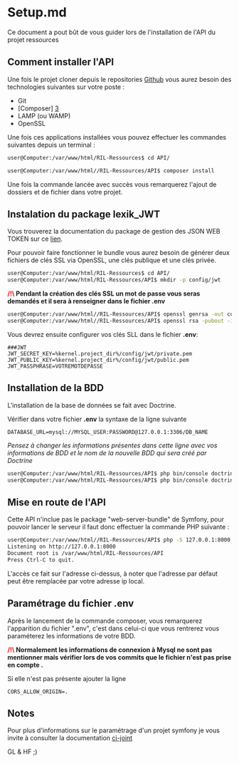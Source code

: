Setup.md
========================
Ce document a pout bût de vous guider lors de l'installation de l'API du projet ressources

Comment installer l'API
--------------

Une fois le projet cloner depuis le repositories [Github][1] vous aurez besoin des technologies suivantes sur votre poste :

- Git
- [Composer] [3]
- LAMP (ou WAMP)
- OpenSSL

Une fois ces applications installées vous pouvez effectuer les commandes suivantes depuis un terminal :

```bash
user@Computer:/var/www/html/RIL-Ressources$ cd API/

user@Computer:/var/www/html//RIL-Ressources/API$ composer install
```

Une fois la commande lancée avec succès vous remarquerez l'ajout de dossiers et de fichier dans votre projet.

Instalation du package lexik_JWT
--------------
Vous trouverez la documentation du package de gestion des JSON WEB TOKEN sur ce [lien][5].

Pour pouvoir faire fonctionner le bundle vous aurez besoin de générer deux fichiers de clés SSL via OpenSSL, une clés publique et une clés privée.

```bash
user@Computer:/var/www/html/RIL-Ressources$ cd API/
user@Computer:/var/www/html/RIL-Ressources/API$ mkdir -p config/jwt
```
**<span style="color:red">/!\ </span> Pendant la création des clés SSL un mot de passe vous seras demandés et il sera à renseigner dans le fichier .env**

```bash
user@Computer:/var/www/html//RIL-Ressources/API$ openssl genrsa -out config/jwt/private.pem -aes256 4096
user@Computer:/var/www/html//RIL-Ressources/API$ openssl rsa -pubout -in config/jwt/private.pem -out config/jwt/public.pem
```

Vous devrez ensuite configurer vos clés SLL dans le fichier __.env__:

``` dotenv
###JWT
JWT_SECRET_KEY=%kernel.project_dir%/config/jwt/private.pem
JWT_PUBLIC_KEY=%kernel.project_dir%/config/jwt/public.pem
JWT_PASSPHRASE=VOTREMOTDEPASSE
```

Installation de la BDD
--------------

L'installation de la base de données se fait avec Doctrine.

Vérifier dans votre fichier **.env** la syntaxe de la ligne suivante
```dotenv
DATABASE_URL=mysql://MYSQL_USER:PASSWORD@127.0.0.1:3306/DB_NAME
```
_Pensez à changer les informations présentes dans cette ligne avec vos informations de BDD et le 
nom de la nouvelle BDD qui sera créé par Doctrine_

```bash
user@Computer:/var/www/html/RIL-Ressources/API$ php bin/console doctrine:database:create
user@Computer:/var/www/html/RIL-Ressources/API$ php bin/console doctrine:schema:update --force
```



Mise en route de l'API
--------------
Cette API n'inclue pas le package "web-server-bundle" de Symfony, pour pouvoir lancer le serveur il faut donc effectuer la commande PHP suivante :

```bash
user@Computer:/var/www/html//RIL-Ressources/API$ php -S 127.0.0.1:8000 -t public/
Listening on http://127.0.0.1:8000
Document root is /var/www/html/RIL-Ressources/API
Press Ctrl-C to quit.
```
L'accès ce fait sur l'adresse ci-dessus, à noter que l'adresse par défaut peut être remplacée par votre adresse ip local.

Paramétrage du fichier .env
--------------
Après le lancement de la commande composer, vous remarquerez l'apparition du fichier ".env", c'est dans celui-ci que vous rentrerez vous paraméterez les informations de votre BDD.

**<span style="color:red">/!\ </span>Normalement les informations de connexion à Mysql ne sont pas mentionner mais vérifier lors de vos commits que le fichier n'est pas prise en compte .**

Si elle n'est pas présente ajouter la ligne 
```dotenv
CORS_ALLOW_ORIGIN=.
```

Notes
--------------
Pour plus d'informations sur le paramétrage d'un projet symfony je vous invite à consulter la documentation [ci-joint][4]

GL & HF ;)

[1]:  https://github.com/Tleard/RIL-Ressources
[2]:  https://www.gitkraken.com/
[3]:  https://getcomposer.org/
[4]:  https://symfony.com/doc/current/setup.html
[5]:  https://github.com/lexik/LexikJWTAuthenticationBundle/blob/master/Resources/doc/index.md#installation

